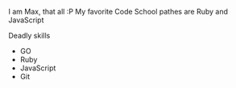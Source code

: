 I am Max, that all :P
My favorite Code School pathes are Ruby and JavaScript

Deadly skills
* GO
* Ruby
* JavaScript
* Git